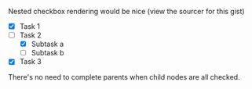 Nested checkbox rendering would be nice (view the sourcer for this gist)
- [x] Task 1
- [ ] Task 2
  - [x] Subtask a
  - [ ] Subtask b
- [x] Task 3

There's no need to complete parents when child nodes are all checked.

